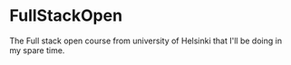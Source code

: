# FullStackOpen
The Full stack open course from university of Helsinki that I'll be doing in my spare time.
